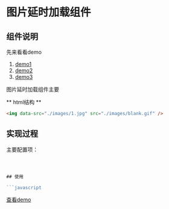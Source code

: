 # 图片延时加载组件

## 组件说明

先来看看demo
1. [demo1](http://wenku.baidu.com/pay/index)
2. [demo2](http://wenku.baidu.com/vip/index)
3. [demo3](http://wenku.baidu.com/vip/privilege)

图片延时加载组件主要


** html结构 **
```html
<img data-src="./images/1.jpg" src="./images/blank.gif" />
```

## 实现过程

主要配置项：
```javascript



## 使用

```javascript

```

[查看demo](http://zhangchen2397.github.io/component/lazy_load/demo/)
